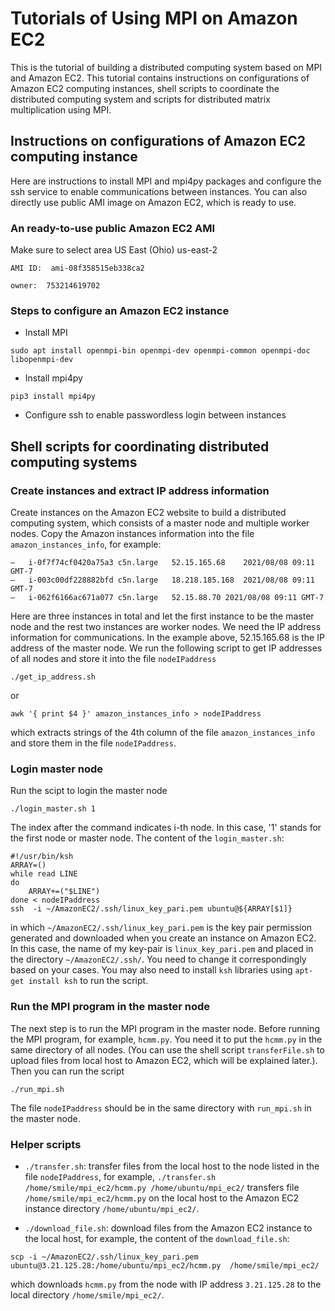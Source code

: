 
# Tutorials of Using MPI on Amazon EC2

This is the tutorial of building a distributed computing system based on MPI and Amazon EC2. This tutorial contains instructions on configurations of Amazon EC2 computing instances, shell scripts to coordinate the distributed computing system and scripts for distributed matrix multiplication using MPI.

## Instructions on configurations of Amazon EC2 computing instance
Here are instructions to install MPI and mpi4py packages and configure the ssh service to enable communications between instances. You can also directly use public AMI image on Amazon EC2, which is ready to use. 

### An ready-to-use public Amazon EC2 AMI
Make sure to select area US East (Ohio) us-east-2

```
AMI ID:  ami-08f358515eb338ca2

owner:  753214619702
```

### Steps to configure an Amazon EC2 instance

- Install MPI
```
sudo apt install openmpi-bin openmpi-dev openmpi-common openmpi-doc libopenmpi-dev
```

- Install mpi4py
```
pip3 install mpi4py
```

- Configure ssh to enable passwordless login between instances


## Shell scripts for coordinating distributed computing systems

### Create instances and extract IP address information
Create instances on the Amazon EC2 website to build a distributed computing system, which consists of a master node and multiple worker nodes. Copy the Amazon instances information into the file `amazon_instances_info`, for example:
```
–	i-0f7f74cf0420a75a3	c5n.large	52.15.165.68	2021/08/08 09:11 GMT-7
–	i-003c00df228882bfd	c5n.large	18.218.185.168	2021/08/08 09:11 GMT-7
–	i-062f6166ac671a077	c5n.large	52.15.88.70	2021/08/08 09:11 GMT-7
```
Here are three instances in total and let the first instance to be the master node and the rest two instances are worker nodes. We need the IP address information for communications. In the example above, 52.15.165.68 is the IP address of the master node. We run the following script to get IP addresses of all nodes and store it into the file `nodeIPaddress`
```
./get_ip_address.sh
```
or 
```
awk '{ print $4 }' amazon_instances_info > nodeIPaddress
```
which extracts strings of the 4th column of the file `amazon_instances_info` and store them in the file `nodeIPaddress`.



### Login master node
Run the scipt to login the master node
```
./login_master.sh 1
```
The index after the command indicates i-th node. In this case, '1' stands for the first node or master node. The content of the `login_master.sh`:
```
#!/usr/bin/ksh
ARRAY=()
while read LINE
do
    ARRAY+=("$LINE")
done < nodeIPaddress
ssh  -i ~/AmazonEC2/.ssh/linux_key_pari.pem ubuntu@${ARRAY[$1]}
```
in which `~/AmazonEC2/.ssh/linux_key_pari.pem` is the key pair permission generated and downloaded when you create an instance on Amazon EC2. In this case, the name of my key-pair is `linux_key_pari.pem` and placed in the directory `~/AmazonEC2/.ssh/`. You need to change it correspondingly based on your cases. You may also need to install `ksh` libraries using `apt-get install ksh` to run the script.

### Run the MPI program in the master node
The next step is to run the MPI program in the master node. Before running the MPI program, for example, `hcmm.py`. You need it to put the `hcmm.py` in the same directory of all nodes.  (You can use the shell script `transferFile.sh` to upload files from local host to Amazon EC2, which will be explained later.). Then you can run the script 
```
./run_mpi.sh
```
The file `nodeIPaddress` should be in the same directory with `run_mpi.sh` in the master node.

### Helper scripts

- `./transfer.sh`: transfer files from the local host to the node listed in the file `nodeIPaddress`, for example,
`./transfer.sh /home/smile/mpi_ec2/hcmm.py /home/ubuntu/mpi_ec2/` transfers file `/home/smile/mpi_ec2/hcmm.py` on the local host to the Amazon EC2 instance directory `/home/ubuntu/mpi_ec2/`.


- `./download_file.sh`: download files from the Amazon EC2 instance to the local host, for example, the content of the `download_file.sh`:

```
scp -i ~/AmazonEC2/.ssh/linux_key_pari.pem  ubuntu@3.21.125.28:/home/ubuntu/mpi_ec2/hcmm.py  /home/smile/mpi_ec2/

```
which downloads `hcmm.py` from the node with IP address `3.21.125.28` to the local directory `/home/smile/mpi_ec2/`.
